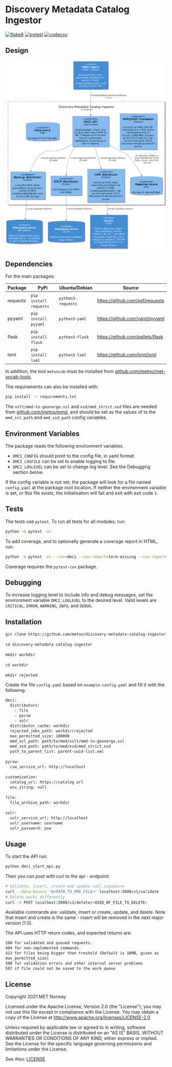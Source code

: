# Discovery Metadata Catalog Ingestor

[![flake8](https://github.com/metno/discovery-metadata-catalog-ingestor/actions/workflows/syntax.yml/badge.svg?branch=main)](https://github.com/metno/discovery-metadata-catalog-ingestor/actions/workflows/syntax.yml)
[![pytest](https://github.com/metno/discovery-metadata-catalog-ingestor/actions/workflows/pytest.yml/badge.svg?branch=main)](https://github.com/metno/discovery-metadata-catalog-ingestor/actions/workflows/pytest.yml)
[![codecov](https://codecov.io/gh/metno/discovery-metadata-catalog-ingestor/branch/main/graph/badge.svg?token=xSG9Sg0jQ0)](https://codecov.io/gh/metno/discovery-metadata-catalog-ingestor)

## Design

![C4 component diagram](./dmci-component-diagram.png)

## Dependencies

For the main packages:

| Package      | PyPi                   | Ubuntu/Debian      | Source                                |
| ------------ | ---------------------- | ------------------ | ------------------------------------- |
| requests     | `pip install requests` | `python3-requests` | https://github.com/psf/requests       |
| pyyaml       | `pip install pyyaml`   | `python3-yaml`     | https://github.com/yaml/pyyaml        |
| flask        | `pip install flask`    | `python3-flask`    | https://github.com/pallets/flask      |
| lxml         | `pip install lxml`     | `python3-lxml`     | https://github.com/lxml/lxml          |

In addition, the tool `metvocab` must be installed from
[github.com/metno/met-vocab-tools](https://github.com/metno/met-vocab-tools).

The requirements can also be installed with:
```bash
pip install -r requirements.txt
```

The `xslt/mmd-to-geonorge.xsl` and `xsd/mmd_strict.xsd` files are needed from [github.com/metno/mmd](https://github.com/metno/mmd), and should be set as the values of to the `mmd_xsl_path` and `mmd_xsd_path` config variables.

## Environment Variables

The package reads the following environment variables.

* `DMCI_CONFIG` should point to the config file, in yaml format.
* `DMCI_LOGFILE` can be set to enable logging to file.
* `DMCI_LOGLEVEL` can be set to change log level. See the Debugging section below.

If the config variable is not set, the package will look for a file named `config.yaml` at the
package root location. If neither the environment variable is set, or this file exists, the
initialisation will fail and exit with exit code `1`.

## Tests

The tests use `pytest`. To run all tests for all modules, run:
```bash
python -m pytest -vv
```

To add coverage, and to optionally generate a coverage report in HTML, run:
```bash
python -m pytest -vv --cov=dmci --cov-report=term-missing --cov-report=html
```
Coverage requires the `pytest-cov` package.

## Debugging

To increase logging level to include info and debug messages, set the environment variable
`DMCI_LOGLEVEL` to the desired level. Valid levels are `CRITICAL`, `ERROR`, `WARNING`, `INFO`, and
`DEBUG`.

## Installation
```
git clone https://github.com/metno/discovery-metadata-catalog-ingestor

cd discovery-metadata-catalog-ingestor

mkdir workdir

cd workdir

mkdir rejected

```
Create the file `config.yaml` based on `example-config.yaml` and fill it with the following:

```
dmci:
  distributors:
    - file
    - pycsw
    - solr
  distributor_cache: workdir
  rejected_jobs_path: workdir/rejected
  max_permitted_size: 100000
  mmd_xsl_path: path/to/mmd/xslt/mmd-to-geonorge.xsl
  mmd_xsd_path: path/to/mmd/xsd/mmd_strict.xsd
  path_to_parent_list: parent-uuid-list.xml

pycsw:
  csw_service_url: http://localhost

customization:
  catalog_url: https://catalog url
  env_string: null
  
file:
  file_archive_path: workdir

solr:
  solr_service_url: http://localhost
  solr_username: username
  solr_password: psw
```
## Usage

To start the API run:

```python
python dmci_start_api.py
```

Then you can post with curl to the api - endpoint:

```bash
# Validate, insert, create and update call signature
curl --data-binary "@<PATH_TO_MMD_FILE>" localhost:5000/v1/validate
# Delete works differently
curl -X POST localhost:5000/v1/delete/<UUID_OF_FILE_TO_DELETE>

```
Available commands are: validate, insert or create, update, and delete. Note that insert and create is the same - insert will be removed in the next major version (1.0).

The API uses HTTP return codes, and expected returns are:

    200 for validated and queued requests.
    404 for non-implemented commands.
    413 for files being bigger than treshold (Default is 10MB, given as max_permitted_size)
    500 for validation errors and other internal server problems
    507 if file could not be saved to the work queue

## License

Copyright 2021 MET Norway

Licensed under the Apache License, Version 2.0 (the "License"); you may not use this file except in
compliance with the License. You may obtain a copy of the License at
http://www.apache.org/licenses/LICENSE-2.0

Unless required by applicable law or agreed to in writing, software distributed under the License
is distributed on an "AS IS" BASIS, WITHOUT WARRANTIES OR CONDITIONS OF ANY KIND, either express or
implied. See the License for the specific language governing permissions and limitations under the
License.

See Also: [LICENSE](https://raw.githubusercontent.com/metno/discovery-metadata-catalog-ingestor/main/LICENSE)
